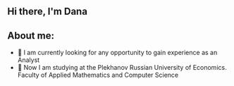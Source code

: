 ## Hi there, I'm Dana
## About me:
- 🔭 I am currently looking for any opportunity to gain experience as an Analyst
- 🌱 Now I am studying at the Plekhanov Russian University of Economics. Faculty of Applied Mathematics and Computer Science

<!--
**LagkuevaDana/LagkuevaDana** is a ✨ _special_ ✨ repository because its `README.md` (this file) appears on your GitHub profile.

Here are some ideas to get you started:

- 🔭 I am currently looking for any opportunity to gain experience as an Analyst
- 🌱 Now I am studying at the Plekhanov Russian University of Economics. Faculty of Applied Mathematics and Computer Science
-->

